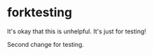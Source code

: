 # forktesting

It's okay that this is unhelpful. It's just for testing!

Second change for testing.

